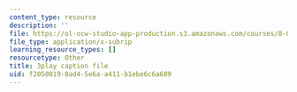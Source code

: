 ```yaml
---
content_type: resource
description: ''
file: https://ol-ocw-studio-app-production.s3.amazonaws.com/courses/8-01sc-classical-mechanics-fall-2016/f20500198ad45e6aa411b1ebe6c6a689_mHVnpuhfpvI.vtt
file_type: application/x-subrip
learning_resource_types: []
resourcetype: Other
title: 3play caption file
uid: f2050019-8ad4-5e6a-a411-b1ebe6c6a689
---
```

